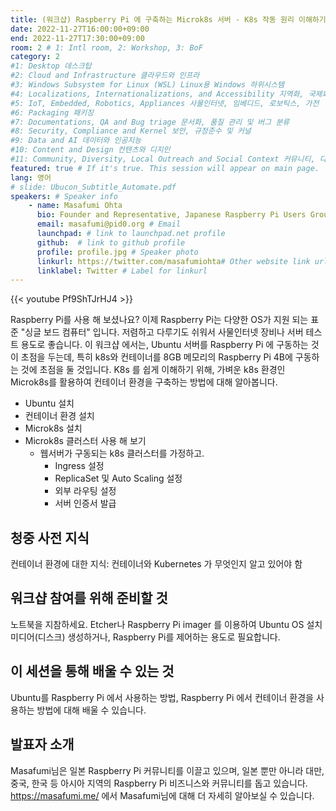 ```yaml
---
title: (워크샵) Raspberry Pi 에 구축하는 Microk8s 서버 - K8s 작동 원리 이해하기
date: 2022-11-27T16:00:00+09:00
end: 2022-11-27T17:30:00+09:00
room: 2 # 1: Intl room, 2: Workshop, 3: BoF
category: 2
#1: Desktop 데스크탑
#2: Cloud and Infrastructure 클라우드와 인프라
#3: Windows Subsystem for Linux (WSL) Linux용 Windows 하위시스템
#4: Localizations, Internationalizations, and Accessibility 지역화, 국제화 및 접근성
#5: IoT, Embedded, Robotics, Appliances 사물인터넷, 임베디드, 로보틱스, 가전
#6: Packaging 패키징
#7: Documentations, QA and Bug triage 문서화, 품질 관리 및 버그 분류
#8: Security, Compliance and Kernel 보안, 규정준수 및 커널
#9: Data and AI 데이터와 인공지능
#10: Content and Design 컨텐츠와 디지인
#11: Community, Diversity, Local Outreach and Social Context 커뮤니티, 다양성, 지역 사회 협력과 사회적 관점
featured: true # If it's true. This session will appear on main page.
lang: 영어
# slide: Ubucon_Subtitle_Automate.pdf
speakers: # Speaker info
    - name: Masafumi Ohta
      bio: Founder and Representative, Japanese Raspberry Pi Users Group
      email: masafumi@pid0.org # Email
      launchpad: # link to launchpad.net profile
      github:  # link to github profile
      profile: profile.jpg # Speaker photo
      linkurl: https://twitter.com/masafumiohta# Other website link url
      linklabel: Twitter # Label for linkurl
---
```


{{< youtube Pf9ShTJrHJ4 >}}

Raspberry Pi를 사용 해 보셨나요? 이제 Raspberry Pi는 다양한 OS가 지원 되는 표준 "싱글 보드 컴퓨터" 입니다. 저렴하고 다루기도 쉬워서 사물인터넷 장비나 서버 테스트 용도로 좋습니다.
이 워크샵 에서는, Ubuntu 서버를 Raspberry Pi 에 구동하는 것이 초점을 두는데, 특히 k8s와 컨테이너를 8GB 메모리의 Raspberry Pi 4B에 구동하는 것에 초점을 둘 것입니다. K8s 를 쉽게 이해하기 위해, 가벼운 k8s 환경인 Microk8s를 활용하여 컨테이너 환경을 구축하는 방법에 대해 알아봅니다. 

- Ubuntu 설치
- 컨테이너 환경 설치
- Microk8s 설치
- Microk8s 클러스터 사용 해 보기
  - 웹서버가 구동되는 k8s 클러스터를 가정하고.
    - Ingress 설정
    - ReplicaSet 및 Auto Scaling 설정
    - 외부 라우팅 설정
    - 서버 인증서 발급

## 청중 사전 지식
컨테이너 환경에 대한 지식: 컨테이너와 Kubernetes 가 무엇인지 알고 있어야 함

## 워크샵 참여를 위해 준비할 것
노트북을 지참하세요. Etcher나 Raspberry Pi imager 를 이용하여 Ubuntu OS 설치 미디어(디스크) 생성하거나, Raspberry Pi를 제어하는 용도로 필요합니다.

##  이 세션을 통해 배울 수 있는 것
Ubuntu를 Raspberry Pi 에서 사용하는 방법, Raspberry Pi 에서 컨테이너 환경을 사용하는 방법에 대해 배울 수 있습니다.

## 발표자 소개
Masafumi님은 일본 Raspberry Pi 커뮤니티를 이끌고 있으며, 일본 뿐만 아니라 대만, 중국, 한국 등 아시아 지역의 Raspberry Pi 비즈니스와 커뮤니티를 돕고 있습니다. 
https://masafumi.me/ 에서 Masafumi님에 대해 더 자세히 알아보실 수 있습니다.